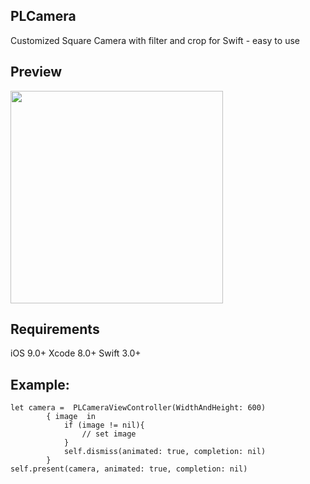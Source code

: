 ## PLCamera
Customized Square Camera with filter and crop for Swift - easy to use

## Preview
<img src="https://github.com/q0988113683/PLCamera/blob/master/CameraVideo720.gif" width="340px">

## Requirements
iOS 9.0+
Xcode 8.0+
Swift 3.0+

## Example:
```
let camera =  PLCameraViewController(WidthAndHeight: 600)
        { image  in
            if (image != nil){
                // set image
            }
            self.dismiss(animated: true, completion: nil)
        }
self.present(camera, animated: true, completion: nil)
```
